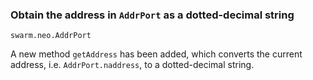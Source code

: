 ### Obtain the address in `AddrPort` as a dotted-decimal string

`swarm.neo.AddrPort`

A new method `getAddress` has been added, which converts the current address,
i.e. `AddrPort.naddress`, to a dotted-decimal string.
